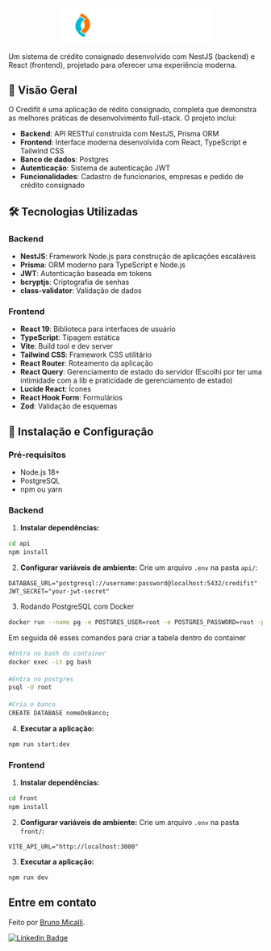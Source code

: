 <div align="center" class="">
  <img alt="fincheck" title="portfolio" src="https://raw.githubusercontent.com/Micalli/credifit/ebdf165f04c7480deb358967406ba8c463ea7146/front/src/assets/logo.svg" width="300px">
</div>

Um sistema  de crédito consignado desenvolvido com NestJS (backend) e React (frontend), projetado para oferecer uma experiência moderna.

## 🎯 Visão Geral

O Credifit é uma aplicação de rédito consignado, completa que demonstra as melhores práticas de desenvolvimento full-stack. O projeto inclui:

- **Backend**: API RESTful construída com NestJS, Prisma ORM
- **Frontend**: Interface moderna desenvolvida com React, TypeScript e Tailwind CSS
- **Banco de dados**: Postgres
- **Autenticação**: Sistema de autenticação JWT 
- **Funcionalidades**: Cadastro de funcionarios, empresas e pedido de crédito consignado


## 🛠️ Tecnologias Utilizadas

### Backend
- **NestJS**: Framework Node.js para construção de aplicações escaláveis
- **Prisma**: ORM moderno para TypeScript e Node.js 
- **JWT**: Autenticação baseada em tokens
- **bcryptjs**: Criptografia de senhas
- **class-validator**: Validação de dados

### Frontend
- **React 19**: Biblioteca para interfaces de usuário
- **TypeScript**: Tipagem estática
- **Vite**: Build tool e dev server
- **Tailwind CSS**: Framework CSS utilitário
- **React Router**: Roteamento da aplicação
- **React Query**: Gerenciamento de estado do servidor (Escolhi por ter uma intimidade com a lib e praticidade de gerenciamento de estado)
- **Lucide React**: Ícones
- **React Hook Form**: Formulários
- **Zod**: Validação de esquemas


## 🚀 Instalação e Configuração

### Pré-requisitos
- Node.js 18+
- PostgreSQL
- npm ou yarn

### Backend

1. **Instalar dependências:**
```bash
cd api
npm install
```

2. **Configurar variáveis de ambiente:**
Crie um arquivo `.env` na pasta `api/`:
```env
DATABASE_URL="postgresql://username:password@localhost:5432/credifit"
JWT_SECRET="your-jwt-secret"
```

3. Rodando PostgreSQL com Docker
```bash
docker run --name pg -e POSTGRES_USER=root -e POSTGRES_PASSWORD=root -p 5432:5432 -d postgres
```

Em seguida dê esses comandos para criar a tabela dentro do container
```bash
#Entra no bash do container
docker exec -it pg bash

#Entra no postgres
psql -U root

#Cria o banco
CREATE DATABASE nomeDoBanco;
```

4. **Executar a aplicação:**
```bash
npm run start:dev
```

### Frontend

1. **Instalar dependências:**
```bash
cd front
npm install
```

2. **Configurar variáveis de ambiente:**
Crie um arquivo `.env` na pasta `front/`:
```env
VITE_API_URL="http://localhost:3000"
```

3. **Executar a aplicação:**
```bash
npm run dev
```


## Entre em contato
Feito por [Bruno Micalli](https://github.com/micalli).

[![Linkedin Badge](https://img.shields.io/badge/-Bruno_Micalli-blue?style=flat-square&logo=Linkedin&logoColor=white&link=https://www.linkedin.com/in/brunomicalli/)](https://www.linkedin.com/in/brunomicalli/)
